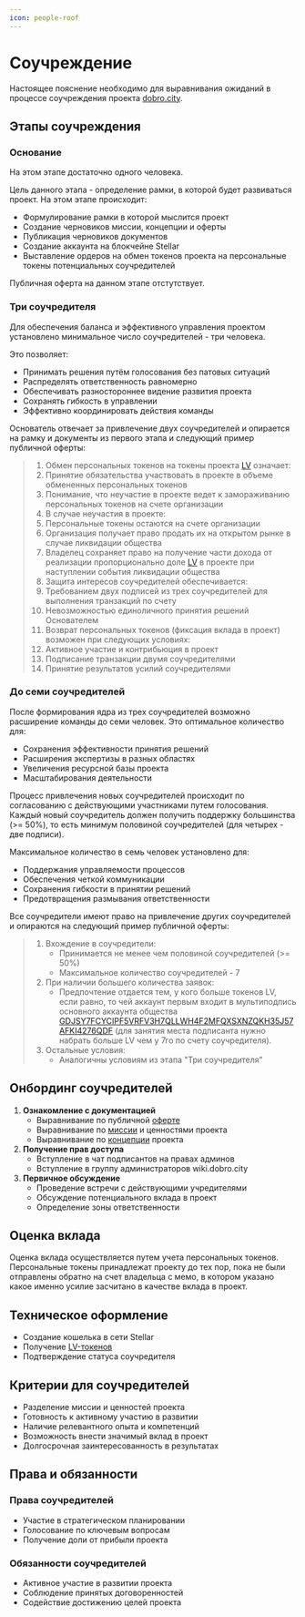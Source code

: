 ```yaml
---
icon: people-roof
---
```


# Соучреждение

Настоящее пояснение необходимо для выравнивания ожиданий в процессе соучреждения проекта [dobro.city](https://dobro.city).

## Этапы соучреждения

### Основание

На этом этапе достаточно одного человека.

Цель данного этапа - определение рамки, в которой будет развиваться проект. На этом этапе происходит:

* Формулирование рамки в которой мыслится проект
* Создание черновиков миссии, концепции и оферты
* Публикация черновиков документов
* Создание аккаунта на блокчейне Stellar
* Выставление ордеров на обмен токенов проекта на персональные токены потенциальных соучредителей

Публичная оферта на данном этапе отстутствует.

### Три соучредителя

Для обеспечения баланса и эффективного управления проектом установлено минимальное число соучредителей - три человека.

Это позволяет:

* Принимать решения путём голосования без патовых ситуаций
* Распределять ответственность равномерно
* Обеспечивать разностороннее видение развития проекта
* Сохранять гибкость в управлении
* Эффективно координировать действия команды

Основатель отвечает за привлечение двух соучредителей и опирается на рамку и документы из первого этапа и следующий пример публичной оферты:

> 1. Обмен персональных токенов на токены проекта [LV](https://stellar.expert/explorer/public/asset/LV-GDJSY7FCYCIPF5VRFV3H7QLLWH4F2MFQXSXNZQKH35J57AFKI4276QDF) означает:
> 2. Принятие обязательства участвовать в проекте в объеме обмененных персональных токенов
> 3. Понимание, что неучастие в проекте ведет к замораживанию персональных токенов на счете организации
> 4. В случае неучастия в проекте:
> 5. Персональные токены остаются на счете организации
> 6. Организация получает право продать их на открытом рынке в случае ликвидации общества
> 7. Владелец сохраняет право на получение части дохода от реализации пропорционально доле [LV](https://stellar.expert/explorer/public/asset/LV-GDJSY7FCYCIPF5VRFV3H7QLLWH4F2MFQXSXNZQKH35J57AFKI4276QDF) в проекте при наступлении события ликвидации общества
> 8. Защита интересов соучредителей обеспечивается:
> 9. Требованием двух подписей из трех соучредителей для выполнения транзакций по счету
> 10. Невозможностью единоличного принятия решений Основателем
> 11. Возврат персональных токенов (фиксация вклада в проект) возможен при следующих условиях:
> 12. Активное участие и контрибьюция в проект
> 13. Подписание транзакции двумя соучредителями
> 14. Принятие результатов усилий соучредителями

### До семи соучредителей

После формирования ядра из трех соучредителей возможно расширение команды до семи человек. Это оптимальное количество для:

* Сохранения эффективности принятия решений
* Расширения экспертизы в разных областях
* Увеличения ресурсной базы проекта
* Масштабирования деятельности

Процесс привлечения новых соучредителей происходит по согласованию с действующими участниками путем голосования. Каждый новый соучредитель должен получить поддержку большинства (>= 50%), то есть минимум половиной соучредителей (для четырех - две подписи).

Максимальное количество в семь человек установлено для:

* Поддержания управляемости процессов
* Обеспечения четкой коммуникации
* Сохранения гибкости в принятии решений
* Предотвращения размывания ответственности

Все соучредители имеют право на привлечение других соучредителей и опираются на следующий пример публичной оферты:

> 1. Вхождение в соучредители:
>    * Принимается не менее чем половиной соучредителей (>= 50%)
>    * Максимальное количество соучредителей - 7
> 2. При наличии большего количества заявок:
>    * Предпочтение отдается тем, у кого больше токенов LV, если равно, то чей аккаунт первым входит в мультиподпись основного аккаунта общества [GDJSY7FCYCIPF5VRFV3H7QLLWH4F2MFQXSXNZQKH35J57AFKI4276QDF](https://stellar.expert/explorer/public/account/GDJSY7FCYCIPF5VRFV3H7QLLWH4F2MFQXSXNZQKH35J57AFKI4276QDF) (для занятия места подписанта нужно набрать больше LV чем у 7го по счету соучредителя).
> 3. Остальные условия:
>    * Аналогичны условиям из этапа "Три соучредителя"

## Онбординг соучредителей

1. **Ознакомление с документацией**
   * Выравнивание по публичной [оферте](../home.md)
   * Выравнивание по [миссии](../noble.md) и ценностями проекта
   * Выравнивание по [концепции](../concept.md) проекта
2. **Получение прав доступа**
   * Вступление в чат подписантов на правах админов
   * Вступление в группу администраторов wiki.dobro.city
3. **Первичное обсуждение**
   * Проведение встречи с действующими учредителями
   * Обсуждение потенциального вклада в проект
   * Определение зоны ответственности

## Оценка вклада

Оценка вклада осуществляется путем учета персональных токенов. Персональные токены принадлежат проекту до тех пор, пока не были отправлены обратно на счет владельца с мемо, в котором указано какое именно усилие засчитано в качестве вклада в проект.

## Техническое оформление

* Создание кошелька в сети Stellar
* Получение [LV-токенов](https://stellar.expert/explorer/public/asset/LV-GDJSY7FCYCIPF5VRFV3H7QLLWH4F2MFQXSXNZQKH35J57AFKI4276QDF)
* Подтверждение статуса соучредителя

## Критерии для соучредителей

* Разделение миссии и ценностей проекта
* Готовность к активному участию в развитии
* Наличие релевантного опыта и компетенций
* Возможность внести значимый вклад в проект
* Долгосрочная заинтересованность в результатах

## Права и обязанности

### Права соучредителей

* Участие в стратегическом планировании
* Голосование по ключевым вопросам
* Получение доли от прибыли проекта

### Обязанности соучредителей

* Активное участие в развитии проекта
* Соблюдение принятых договоренностей
* Содействие достижению целей проекта
